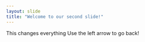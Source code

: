 ```yaml
---
layout: slide
title: "Welcome to our second slide!"
---
```

This changes everything
Use the left arrow to go back!
